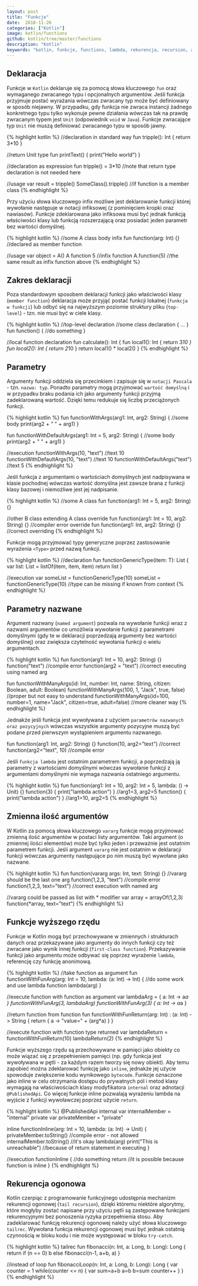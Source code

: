 ```yaml
---
layout: post
title: "Funkcje"
date:  2018-11-26
categories: ["Kotlin"]
image: kotlin/functions
github: kotlin/tree/master/functions
description: "Kotlin"
keywords: "kotlin, funkcje, functions, lambda, rekurencja, recursion, argumenty, parametry, arguments, android, programowanie, programming"
---
```


## Deklaracja
Funkcje w `Kotlin` deklaruje się za pomocą słowa kluczowego `fun` oraz wymaganego zwracanego typu i opcjonalnych argumentów. Jeśli funkcja przyjmuje postać wyrażania wówczas zwracany typ może być definiowany w sposób niejawny. W przypadku, gdy funkcja nie zwraca instancji żadnego konkretnego typu tylko wykonuje pewne działania wówczas tak na prawdę zwracanym typem jest `Unit` (odpowiednik `void` w `Java`). Funkcje zwracające typ `Unit` nie muszą definiować zwracanego typu w sposób jawny.

{% highlight kotlin %}
//declaration in standard way
fun tripple(): Int {
    return 3*10
}

//return Unit type
fun printText() {
    print("Hello world")
}

//declaration as expression
fun tripple() = 3*10 //note that return type declaration is not needed here

//usage
var result = tripple()
SomeClass().tripple() //if function is a member class
{% endhighlight %}

Przy użyciu słowa kluczowego infix możliwe jest deklarowanie funkcji której wywołanie następuje w notacji infiksowej (z pominięciem kropki oraz nawiasów). Funkcje zdeklarowana jako infiksowa musi być jednak funkcją właściwości klasy lub funkcją rozszerzającą oraz posiadać jeden parametr bez wartości domyślnej.

{% highlight kotlin %}
//some A class body
infix fun function(arg: Int) {} //declared as member function

//usage
var object = A()
A function 5 //infix function
A.function(5) //the same result as infix function above
{% endhighlight %}

## Zakres deklaracji
Poza standardowym sposobem deklaracji funkcji jako właściwości klasy (`member function`) deklaracja może przyjąć postać funkcji lokalnej (`funkcja w funkcji`) lub odbyć się na najwyższym poziomie struktury pliku (`top-level`) - tzn. nie musi być w ciele klasy. 

{% highlight kotlin %}
//top-level declaration
//some class declaration { ... }
fun function() {
    //do something
}

//local function declaration
fun calculate(): Int {
    fun local1(): Int {
        return 3*10
    }
    fun local2(): Int {
        return 2*10
    }
    return local1() * local2()
}
{% endhighlight %}

## Parametry
Argumenty funkcji oddziela się przecinkiem i zapisuje się w `notacji Pascala` - tzn. `nazwa: typ`. Ponadto parametry mogą przyjmować `wartość domyślną` i w przypadku braku podania ich jako argumenty funkcji przyjmą zadeklarowaną wartość. Dzięki temu redukuje się liczbę przeciążonych funkcji.

{% highlight kotlin %}
fun functionWithArgs(arg1: Int, arg2: String) {
    //some body
    print(arg2 + " " + arg1)
}

fun functionWithDefaultArgs(arg1: Int = 5, arg2: String) {
    //some body
    print(arg2 + " " + arg1)
}

//execution
functionWithArgs(10, "text") //text 10
functionWithDefaultArgs(10, "text") //text 10
functionWithDefaultArgs("text") //text 5
{% endhighlight %}

Jeśli funkcja z argumentami o wartościach domyślnych jest nadpisywana w klasie pochodnej wówczas wartość domyślna jest zawsze brana z funkcji klasy bazowej i niemożliwe jest jej nadpisanie.

{% highlight kotlin %}
//some A class
fun function(arg1: Int = 5, arg2: String) {}

//other B class extending A class
override fun function(arg1: Int = 10, arg2: String) {} //compiler error
override fun function(arg1: Int, arg2: String) {} //correct overriding
{% endhighlight %}

Funkcje mogą przyjmować typy generyczne poprzez zastosowanie wyrażenia `<Type>` przed nazwą funkcji.

{% highlight kotlin %}
//declaration
fun <T> functionGenericType(item: T): List<T> { 
    var list: List<T> = listOf(item, item, item)
    return list
}

//execution
var someList = functionGenericType<Int>(10)
someList = functionGenericType(10) //type can be missing if known from context
{% endhighlight %}

## Parametry nazwane
Argument nazwany (`named argument`) pozwala na wywołanie funkcji wraz z nazwami argumentów co umożliwia wywołanie funkcji z parametrami domyślnymi (gdy te w deklaracji poprzedzają argumenty bez wartości domyślnej) oraz zwiększa czytelność wywołania funkcji o wielu argumentach.

{% highlight kotlin %}
fun function(arg1: Int = 10, arg2: String) {}
function("text") //compile error
function(arg2 = "text") //correct executing using named arg

fun functionWithManyArgs(id: Int, number: Int, name: String, citizen: Boolean, adult: Boolean)
functionWithManyArgs(100, 1, "Jack", true, false) //proper but not easy to understand
functionWithManyArgs(id=100, number=1, name="Jack", citizen=true, adult=false) //more cleaner way
{% endhighlight %}

Jednakże jeśli funkcja jest wywoływana z użyciem `parametrów nazwanych oraz pozycyjnych` wówczas wszystkie argumenty pozycyjne muszą być podane przed pierwszym wystąpieniem argumentu nazwanego.

fun function(arg1: Int, arg2: String) {}
function(10, arg2="text") //correct
function(arg2="text", 10) //compile error

Jeśli `funkcja lambda` jest ostatnim parametrem funkcji, a poprzedzają ją parametry z wartościami domyślnymi wówczas wywołanie funkcji z argumentami domyślnymi nie wymaga nazwania ostatniego argumentu.

{% highlight kotlin %}
fun function(arg1: Int = 10, arg2: Int = 5, lambda: () -> Unit) {}
function(3) { print("lambda action") } //arg1=3, arg2=5
function() { print("lambda action") } //arg1=10, arg2=5
{% endhighlight %}

## Zmienna ilość argumentów
W Kotlin za pomocą słowa kluczowego `vararg` funkcje mogą przyjmować zmienną ilość argumentów w postaci listy argumentów. Taki argument (o zmiennej ilości elementów) może być tylko jeden i przeważnie jest ostatnim parametrem funkcji. Jeśli argument `vararg` nie jest ostatnim w deklaracji funkcji wówczas argumenty następujące po nim muszą być wywołane jako nazwane.

{% highlight kotlin %}
fun function(vararg args: Int, text: String) {} //vararg should be the last one arg
function(1,2,3, "text") //compile error
function(1,2,3, text="text") //correct execution with named arg

//vararg could be passed as list with * modifier
var array = arrayOf(1,2,3)
function(*array, text="text")
{% endhighlight %}

## Funkcje wyższego rzędu
Funkcje w Kotlin mogą być przechowywane w zmiennych i strukturach danych oraz przekazywane jako argumenty do innych funkcji czy też zwracane jako wynik innej funkcji (`first-class function`). Przekazywanie funkcji jako argumentu może odbywać się poprzez wyrażenie `lambda`, referencję czy funkcję anonimową.

{% highlight kotlin %}
//take function as argument
fun functionWithFunArg(arg: Int = 10, lambda: (a: Int) -> Int) {
    //do some work and use lambda function
    lambda(arg)
}

//execute function with function as argument
var lambdaArg = { a: Int -> a*a }
functionWithFunArg(3, lambdaArg) 
functionWithFunArg(3) { a: Int -> a*a } 

//return function from function
fun functionWithFunReturn(arg: Int) : (a: Int) -> String {
	return { a -> "value=" + (arg*a) }
}

//execute function with function type returned
var lambdaReturn = functionWithFunReturn(10)
lambdaReturn(2)
{% endhighlight %}

Funkcje wyższego rzędu są przechowywane w pamięci jako obiekty co może wiązać się z przepełnieniem pamięci (np. gdy funkcja jest wywoływana w pętli - za każdym razem tworzy się nowy obiekt). Aby temu zapobieć można zdeklarować funkcję jako `inline`, jednakże jej użycie spowoduje zwiększenie kodu wynikowego `bytecode`. Funkcje oznaczone jako inline w celu otrzymania dostępu do prywatnych pól i metod klasy wymagają na właściwościach klasy modyfikatora `internal` oraz adnotacji `@PublishedApi`. Co więcej funkcje inline pozwalają wyrażeniu lambda na wyjście z funkcji wywoławczej poprzez użycie `return`.

{% highlight kotlin %}
@PublishedApi
internal var internalMember = "internal"
private var privateMember = "private"

inline functionInline(arg: Int = 10, lambda: (a: Int) -> Unit) {
    privateMember.toString() //compile error - not allowed
    internalMember.toString() //it's okay
    lambda(arg)
    print("This is unreachable") //because of return statement in executing
}

//execution
functionInline {
    //do something
    return //it is possible because function is inline
}
{% endhighlight %}

## Rekurencja ogonowa
Kotlin czerpiąc z programowanie funkcyjnego udostępnia mechanizm rekurencji ogonowej (`tail recursion`), dzięki któremu niektóre algorytmy, które mogłyby zostać napisane przy użyciu pętli są zastępowane funkcjami rekurencyjnymi bez ponoszenia ryzyka przepełnienia stosu. Aby zadeklarować funkcję rekurencji ogonowej należy użyć słowa kluczowego `tailrec`. Wywołana funkcja rekurencji ogonowej musi być jednak ostatnią czynnością w bloku kodu i nie może występować w bloku `try-catch`.

{% highlight kotlin %}
tailrec fun fibonacci(n: Int, a: Long, b: Long): Long {
    return if (n == 0) b else fibonacci(n-1, a+b, a)
}

//instead of loop
fun fibonacciLoop(n: Int, a: Long, b: Long): Long {
    var counter = 1
    while(counter <= n) {
        var sum=a+b
        a=b
        b=sum
        counter++
    }
}
{% endhighlight %}
